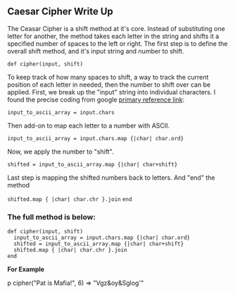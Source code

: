 ## Caesar Cipher Write Up

The Ceasar Cipher is a shift method at it's core.  Instead of substituting one letter for another, the method takes each letter in the string and shifts it a specified number of spaces to the left or right.  The first step is to define the overall shift method, and it's input string and number to shift.

`def cipher(input, shift)`

To keep track of how many spaces to shift, a way to track the current position of each letter in needed, then the number to shift over can be applied.  First, we break up the "input" string into individual characters.  I found the precise coding from google [primary reference link](https://medium.com/@alexander.virga/ruby-simple-string-encryption-shift-caesar-cipher-encoder-rot-9dedf06374d1):  

`input_to_ascii_array = input.chars`

Then add-on to map each letter to a number with ASCII.  

`input_to_ascii_array = input.chars.map {|char| char.ord}`

Now, we apply the number to "shift".

`shifted = input_to_ascii_array.map {|char| char+shift}`

Last step is mapping the shifted numbers back to letters.  And "end" the method

`shifted.map { |char| char.chr }.join`
`end`

### The full method is below:

```
def cipher(input, shift)
  input_to_ascii_array = input.chars.map {|char| char.ord}
  shifted = input_to_ascii_array.map {|char| char+shift}
  shifted.map { |char| char.chr }.join
end
```

**For Example**

p cipher("Pat is Mafia!", 6)
=> "Vgz&oy&Sglog'"
